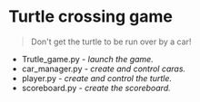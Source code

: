 # Turtle crossing game

> Don't get the turtle to be run over by a car!

* Trutle_game.py - _launch the game._  
* car_manager.py - _create and control caras._  
* player.py - _create and control the turtle._  
* scoreboard.py - _create the scoreboard._


